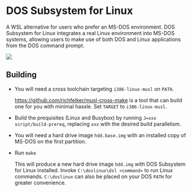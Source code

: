 # DOS Subsystem for Linux

A WSL alternative for users who prefer an MS-DOS environment. DOS Subsystem for Linux integrates a real Linux environment into MS-DOS systems, allowing users to make use of both DOS and Linux applications from the DOS command prompt.

![](https://charlie.su/recording-ac5e9af596a918.gif)

## Building

* You will need a cross toolchain targeting `i386-linux-musl` on `PATH`.

  https://github.com/richfelker/musl-cross-make is a tool that can build one for you with minimal hassle. Set `TARGET` to `i386-linux-musl`.

* Build the prequisites (Linux and Busybox) by running `J=xxx script/build-prereq`, replacing `xxx` with the desired build parallelism.

* You will need a hard drive image `hdd.base.img` with an installed copy of MS-DOS on the first partition.

* Run `make`

  This will produce a new hard drive image `hdd.img` with DOS Subsystem for Linux installed. Invoke `C:\doslinux\dsl <command>` to run Linux commands. `C:\doslinux` can also be placed on your DOS `PATH` for greater convenience.
